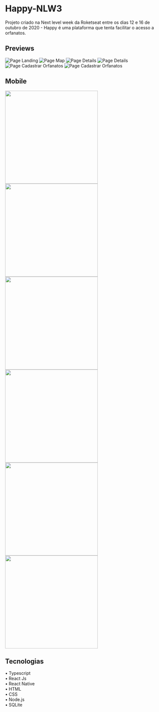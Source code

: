 # Happy-NLW3
Projeto criado na Next level week da Roketseat entre os dias 12 e 16 de outubro de 2020 - Happy é uma plataforma que tenta facilitar o acesso a orfanatos.


## Previews
![Page Landing](https://github.com/Codebyjoao/Happy-NLW3/blob/master/Previews/pagelanding.png)
![Page Map](https://github.com/Codebyjoao/Happy-NLW3/blob/master/Previews/pageMap.png)
![Page Details](https://github.com/Codebyjoao/Happy-NLW3/blob/master/Previews/detalhesOfanato.png)
![Page Details](https://github.com/Codebyjoao/Happy-NLW3/blob/master/Previews/detalhesOfanato2.png)
![Page Cadastrar Orfanatos](https://github.com/Codebyjoao/Happy-NLW3/blob/master/Previews/cadastrarOrfanato.png)
![Page Cadastrar Orfanatos](https://github.com/Codebyjoao/Happy-NLW3/blob/master/Previews/cadastrarOrfanato2.png)

## Mobile
<img src= "https://github.com/Codebyjoao/Happy-NLW3/blob/master/Previews/orphanageMapMobile.jpg" width="300">
<img src= "https://github.com/Codebyjoao/Happy-NLW3/blob/master/Previews/orfanatosMobile.jpg" width="300">
<img src= "https://github.com/Codebyjoao/Happy-NLW3/blob/master/Previews/orfanatosMobile2.jpg" width="300">
<img src= "https://github.com/Codebyjoao/Happy-NLW3/blob/master/Previews/cadastrarOrfanatosMapMobile.jpg" width="300">
<img src= "https://github.com/Codebyjoao/Happy-NLW3/blob/master/Previews/cadastrarOrfanatosMobile.jpg" width="300">
<img src= "https://github.com/Codebyjoao/Happy-NLW3/blob/master/Previews/cadastrarOrfanatos2Mobile.jpg" width="300">


## Tecnologias
•	Typescript <br>
•	React Js <br>
•	React Native <br>
•	HTML <br>
•	CSS <br>
• Node.js <br>
•	SQLite <br>
